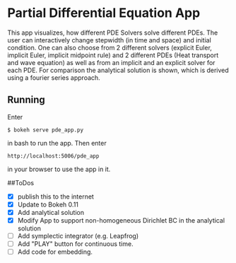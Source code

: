 # Partial Differential Equation App
This app visualizes, how different PDE Solvers solve different PDEs. The user can interactively change stepwidth (in time and space) and initial condition. One can also choose from 2 different solvers (explicit Euler, implicit Euler, implicit midpoint rule) and 2 different PDEs (Heat transport and wave equation) as well as from an implicit and an explicit solver for each PDE. For comparison the analytical solution is shown, which is derived using a fourier series approach.

## Running
Enter 
```
$ bokeh serve pde_app.py
```
in bash to run the app. Then enter
```
http://localhost:5006/pde_app
```
in your browser to use the app in it.

##ToDos
- [x] publish this to the internet
- [x] Update to Bokeh 0.11
- [x] Add analytical solution
- [x] Modify App to support non-homogeneous Dirichlet BC in the analytical solution
- [ ] Add symplectic integrator (e.g. Leapfrog)
- [ ] Add "PLAY" button for continuous time.
- [ ] Add code for embedding.
